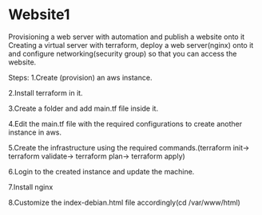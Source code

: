 # Website1
Provisioning a web server with automation and publish a website onto it
Creating a virtual server with terraform, deploy a web server(nginx) onto it and configure networking(security group) so that you can access the website.


Steps:
1.Create (provision) an aws instance.


2.Install terraform in it.

3.Create a folder and add main.tf file inside it.

4.Edit the main.tf file with the required configurations to create another instance in aws.

5.Create the infrastructure using the required commands.(terraform init-> terraform validate-> terraform plan-> terraform apply)

6.Login to the created instance and update the machine.

7.Install nginx

8.Customize the index-debian.html file accordingly(cd /var/www/html)
